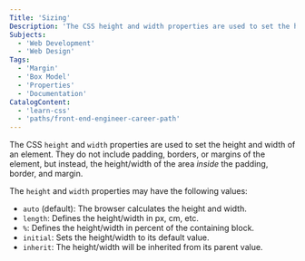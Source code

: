 ```yaml
---
Title: 'Sizing'
Description: 'The CSS height and width properties are used to set the height and width of an element. They do not include padding, borders, or margins of the element, but instead, the height/width of the area inside the padding, border, and margin. The height and width properties may have the following values: - auto (default): The browser calculates the height and width. - length: Defines the height/width in px, cm, etc. - %: Defines the height/width in percent of the containing block. - initial: Sets the height/width to its default value. - inherit: The height/width will be inherited from its parent value.'
Subjects:
  - 'Web Development'
  - 'Web Design'
Tags:
  - 'Margin'
  - 'Box Model'
  - 'Properties'
  - 'Documentation'
CatalogContent:
  - 'learn-css'
  - 'paths/front-end-engineer-career-path'
---
```


The CSS `height` and `width` properties are used to set the height and width of an element. They do not include padding, borders, or margins of the element, but instead, the height/width of the area _inside_ the padding, border, and margin.

The `height` and `width` properties may have the following values:

- `auto` (default): The browser calculates the height and width.
- `length`: Defines the height/width in px, cm, etc.
- `%`: Defines the height/width in percent of the containing block.
- `initial`: Sets the height/width to its default value.
- `inherit`: The height/width will be inherited from its parent value.
